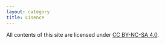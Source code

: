 ```yaml
---
layout: category
title: Lisence
---
```

All contents of this site are licensed under [CC BY-NC-SA 4.0](https://creativecommons.org/licenses/by-nc-sa/4.0/deed.en).
